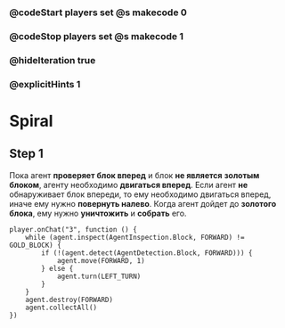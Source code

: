 ### @codeStart players set @s makecode 0
### @codeStop players set @s makecode 1

### @hideIteration true 
### @explicitHints 1


# Spiral

## Step 1
Пока агент **проверяет блок вперед** и блок **не является** **золотым блоком**, агенту необходимо **двигаться вперед**. Если агент **не** обнаруживает блок впереди, то ему необходимо двигаться вперед, иначе ему нужно **повернуть налево**. Когда агент дойдет до **золотого блока**, ему нужно **уничтожить** и **собрать** его.


```ghost
player.onChat("3", function () {
    while (agent.inspect(AgentInspection.Block, FORWARD) != GOLD_BLOCK) {
        if (!(agent.detect(AgentDetection.Block, FORWARD))) {
            agent.move(FORWARD, 1)
        } else {
            agent.turn(LEFT_TURN)
        }
    }
    agent.destroy(FORWARD)
    agent.collectAll()
})
```
